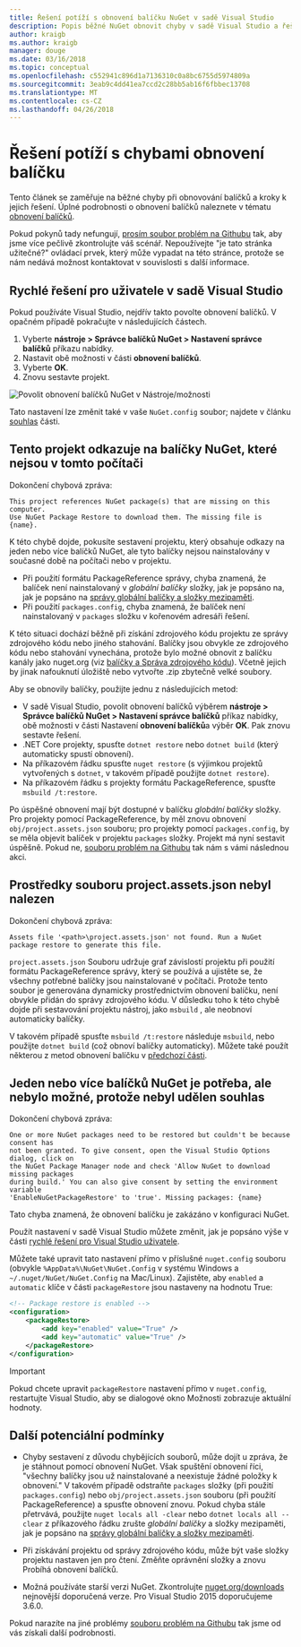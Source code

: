```yaml
---
title: Řešení potíží s obnovení balíčku NuGet v sadě Visual Studio
description: Popis běžné NuGet obnovit chyby v sadě Visual Studio a řešení potíží s nimi.
author: kraigb
ms.author: kraigb
manager: douge
ms.date: 03/16/2018
ms.topic: conceptual
ms.openlocfilehash: c552941c896d1a7136310c0a8bc6755d5974809a
ms.sourcegitcommit: 3eab9c4dd41ea7ccd2c28bb5ab16f6fbbec13708
ms.translationtype: MT
ms.contentlocale: cs-CZ
ms.lasthandoff: 04/26/2018
---
```

# <a name="troubleshooting-package-restore-errors"></a>Řešení potíží s chybami obnovení balíčku

Tento článek se zaměřuje na běžné chyby při obnovování balíčků a kroky k jejich řešení. Úplné podrobnosti o obnovení balíčků naleznete v tématu [obnovení balíčků](../consume-packages/package-restore.md#enabling-and-disabling-package-restore).

Pokud pokynů tady nefungují, [prosím soubor problém na Githubu](https://github.com/NuGet/docs.microsoft.com-nuget/issues) tak, aby jsme více pečlivě zkontrolujte váš scénář. Nepoužívejte "je tato stránka užitečné?" ovládací prvek, který může vypadat na této stránce, protože se nám nedává možnost kontaktovat v souvislosti s další informace.

## <a name="quick-solution-for-visual-studio-users"></a>Rychlé řešení pro uživatele v sadě Visual Studio

Pokud používáte Visual Studio, nejdřív takto povolte obnovení balíčků. V opačném případě pokračujte v následujících částech.

1. Vyberte **nástroje > Správce balíčků NuGet > Nastavení správce balíčků** příkazu nabídky.
1. Nastavit obě možnosti v části **obnovení balíčků**.
1. Vyberte **OK**.
1. Znovu sestavte projekt.

![Povolit obnovení balíčků NuGet v Nástroje/možnosti](../consume-packages/media/restore-01-autorestoreoptions.png)

Tato nastavení lze změnit také v vaše `NuGet.config` soubor; najdete v článku [souhlas](#consent) části.

<a name="missing"></a>

## <a name="this-project-references-nuget-packages-that-are-missing-on-this-computer"></a>Tento projekt odkazuje na balíčky NuGet, které nejsou v tomto počítači

Dokončení chybová zpráva:

```output
This project references NuGet package(s) that are missing on this computer.
Use NuGet Package Restore to download them. The missing file is {name}.
```

K této chybě dojde, pokusíte sestavení projektu, který obsahuje odkazy na jeden nebo více balíčků NuGet, ale tyto balíčky nejsou nainstalovány v současné době na počítači nebo v projektu.

- Při použití formátu PackageReference správy, chyba znamená, že balíček není nainstalovaný v *globální balíčky* složky, jak je popsáno na, jak je popsáno na [správy globální balíčky a složky mezipaměti](managing-the-global-packages-and-cache-folders.md).
- Při použití `packages.config`, chyba znamená, že balíček není nainstalovaný v `packages` složku v kořenovém adresáři řešení.

K této situaci dochází běžně při získání zdrojového kódu projektu ze správy zdrojového kódu nebo jiného stahování. Balíčky jsou obvykle ze zdrojového kódu nebo stahování vynechána, protože bylo možné obnovit z balíčku kanály jako nuget.org (viz [balíčky a Správa zdrojového kódu](Packages-and-Source-Control.md)). Včetně jejich by jinak nafouknutí úložiště nebo vytvořte .zip zbytečně velké soubory.

Aby se obnovily balíčky, použijte jednu z následujících metod:

- V sadě Visual Studio, povolit obnovení balíčků výběrem **nástroje > Správce balíčků NuGet > Nastavení správce balíčků** příkaz nabídky, obě možnosti v části Nastavení **obnovení balíčků**a výběr  **OK**. Pak znovu sestavte řešení.
- .NET Core projekty, spusťte `dotnet restore` nebo `dotnet build` (který automaticky spustí obnovení).
- Na příkazovém řádku spusťte `nuget restore` (s výjimkou projektů vytvořených s `dotnet`, v takovém případě použijte `dotnet restore`).
- Na příkazovém řádku s projekty formátu PackageReference, spusťte `msbuild /t:restore`.

Po úspěšné obnovení mají být dostupné v balíčku *globální balíčky* složky. Pro projekty pomocí PackageReference, by měl znovu obnovení `obj/project.assets.json` souboru; pro projekty pomocí `packages.config`, by se měla objevit balíček v projektu `packages` složky. Projekt má nyní sestavit úspěšně. Pokud ne, [souboru problém na Githubu](https://github.com/NuGet/docs.microsoft.com-nuget/issues) tak nám s vámi následnou akci.

<a name="assets"></a>

## <a name="assets-file-projectassetsjson-not-found"></a>Prostředky souboru project.assets.json nebyl nalezen

Dokončení chybová zpráva:

```output
Assets file '<path>\project.assets.json' not found. Run a NuGet package restore to generate this file.
```

`project.assets.json` Souboru udržuje graf závislostí projektu při použití formátu PackageReference správy, který se používá a ujistěte se, že všechny potřebné balíčky jsou nainstalované v počítači. Protože tento soubor je generována dynamicky prostřednictvím obnovení balíčku, není obvykle přidán do správy zdrojového kódu. V důsledku toho k této chybě dojde při sestavování projektu nástroj, jako `msbuild` , ale neobnoví automaticky balíčky.

V takovém případě spusťte `msbuild /t:restore` následuje `msbuild`, nebo použijte `dotnet build` (což obnoví balíčky automaticky). Můžete také použít některou z metod obnovení balíčku v [předchozí části](#missing).

<a name="consent"></a>

## <a name="one-or-more-nuget-packages-need-to-be-restored-but-couldnt-be-because-consent-has-not-been-granted"></a>Jeden nebo více balíčků NuGet je potřeba, ale nebylo možné, protože nebyl udělen souhlas

Dokončení chybová zpráva:

```output
One or more NuGet packages need to be restored but couldn't be because consent has
not been granted. To give consent, open the Visual Studio Options dialog, click on
the NuGet Package Manager node and check 'Allow NuGet to download missing packages
during build.' You can also give consent by setting the environment variable
'EnableNuGetPackageRestore' to 'true'. Missing packages: {name}
```

Tato chyba znamená, že obnovení balíčku je zakázáno v konfiguraci NuGet.

Použít nastavení v sadě Visual Studio můžete změnit, jak je popsáno výše v části [rychlé řešení pro Visual Studio uživatele](#quick-solution-for-visual-studio-users).

Můžete také upravit tato nastavení přímo v příslušné `nuget.config` souboru (obvykle `%AppData%\NuGet\NuGet.Config` v systému Windows a `~/.nuget/NuGet/NuGet.Config` na Mac/Linux). Zajistěte, aby `enabled` a `automatic` klíče v části `packageRestore` jsou nastaveny na hodnotu True:

```xml
<!-- Package restore is enabled -->
<configuration>
    <packageRestore>
        <add key="enabled" value="True" />
        <add key="automatic" value="True" />
    </packageRestore>
</configuration>
```

> [!Important]
> Pokud chcete upravit `packageRestore` nastavení přímo v `nuget.config`, restartujte Visual Studio, aby se dialogové okno Možnosti zobrazuje aktuální hodnoty.

## <a name="other-potential-conditions"></a>Další potenciální podmínky

- Chyby sestavení z důvodu chybějících souborů, může dojít u zpráva, že je stáhnout pomocí obnovení NuGet. Však spuštění obnovení říci, "všechny balíčky jsou už nainstalované a neexistuje žádné položky k obnovení." V takovém případě odstraňte `packages` složky (při použití `packages.config`) nebo `obj/project.assets.json` souboru (při použití PackageReference) a spusťte obnovení znovu. Pokud chyba stále přetrvává, použijte `nuget locals all -clear` nebo `dotnet locals all --clear` z příkazového řádku zrušte *globální balíčky* a složky mezipaměti, jak je popsáno na [správy globální balíčky a složky mezipaměti](managing-the-global-packages-and-cache-folders.md).

- Při získávání projektu od správy zdrojového kódu, může být vaše složky projektu nastaven jen pro čtení. Změňte oprávnění složky a znovu Probíhá obnovení balíčků.

- Možná používáte starší verzi NuGet. Zkontrolujte [nuget.org/downloads](https://www.nuget.org/downloads) nejnovější doporučená verze. Pro Visual Studio 2015 doporučujeme 3.6.0.

Pokud narazíte na jiné problémy [souboru problém na Githubu](https://github.com/NuGet/docs.microsoft.com-nuget/issues) tak jsme od vás získali další podrobnosti.